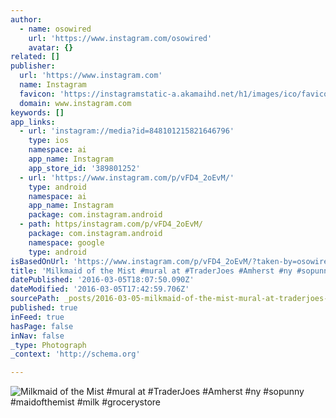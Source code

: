 ```yaml
---
author:
  - name: osowired
    url: 'https://www.instagram.com/osowired'
    avatar: {}
related: []
publisher:
  url: 'https://www.instagram.com'
  name: Instagram
  favicon: 'https://instagramstatic-a.akamaihd.net/h1/images/ico/favicon.ico/7cdab0872b15.ico'
  domain: www.instagram.com
keywords: []
app_links:
  - url: 'instagram://media?id=848101215821646796'
    type: ios
    namespace: ai
    app_name: Instagram
    app_store_id: '389801252'
  - url: 'https://www.instagram.com/p/vFD4_2oEvM/'
    type: android
    namespace: ai
    app_name: Instagram
    package: com.instagram.android
  - path: https/instagram.com/p/vFD4_2oEvM/
    package: com.instagram.android
    namespace: google
    type: android
isBasedOnUrl: 'https://www.instagram.com/p/vFD4_2oEvM/?taken-by=osowired'
title: 'Milkmaid of the Mist #mural at #TraderJoes #Amherst #ny #sopunny #maidofthemist #milk #grocerystore'
datePublished: '2016-03-05T18:07:50.090Z'
dateModified: '2016-03-05T17:42:59.706Z'
sourcePath: _posts/2016-03-05-milkmaid-of-the-mist-mural-at-traderjoes-amherst-ny-sop.md
published: true
inFeed: true
hasPage: false
inNav: false
_type: Photograph
_context: 'http://schema.org'

---
```

![Milkmaid of the Mist &num;mural at &num;TraderJoes &num;Amherst &num;ny &num;sopunny &num;maidofthemist &num;milk &num;grocerystore](https://scontent.cdninstagram.com/t51.2885-15/e15/10755902_811846865504123_758415914_n.jpg?ig_cache_key=ODQ4MTAxMjE1ODIxNjQ2Nzk2.2)